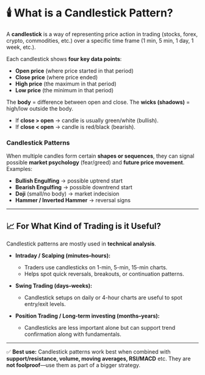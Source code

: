 # 🕯️ What is a Candlestick Pattern?

A **candlestick** is a way of representing price action in trading (stocks, forex, crypto, commodities, etc.) over a specific time frame (1 min, 5 min, 1 day, 1 week, etc.).

Each candlestick shows **four key data points**:

* **Open price** (where price started in that period)
* **Close price** (where price ended)
* **High price** (the maximum in that period)
* **Low price** (the minimum in that period)

The **body** = difference between open and close.
The **wicks (shadows)** = high/low outside the body.

* If **close > open** → candle is usually green/white (bullish).
* If **close < open** → candle is red/black (bearish).

### Candlestick Patterns

When multiple candles form certain **shapes or sequences**, they can signal possible **market psychology** (fear/greed) and **future price movement**.
Examples:

* **Bullish Engulfing** → possible uptrend start
* **Bearish Engulfing** → possible downtrend start
* **Doji** (small/no body) → market indecision
* **Hammer / Inverted Hammer** → reversal signs

---

## 📈 For What Kind of Trading is it Useful?

Candlestick patterns are mostly used in **technical analysis**.

* **Intraday / Scalping (minutes–hours):**

  * Traders use candlesticks on 1-min, 5-min, 15-min charts.
  * Helps spot quick reversals, breakouts, or continuation patterns.

* **Swing Trading (days–weeks):**

  * Candlestick setups on daily or 4-hour charts are useful to spot entry/exit levels.

* **Position Trading / Long-term investing (months–years):**

  * Candlesticks are less important alone but can support trend confirmation along with fundamentals.

---

✅ **Best use:**
Candlestick patterns work best when combined with **support/resistance, volume, moving averages, RSI/MACD** etc. They are **not foolproof**—use them as part of a bigger strategy.
